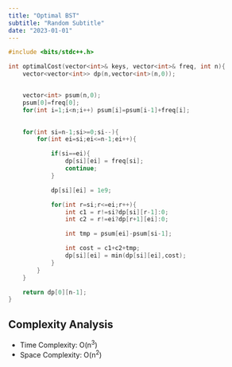 ```yaml
---
title: "Optimal BST"
subtitle: "Random Subtitle"
date: "2023-01-01"
---
```


```cpp
#include <bits/stdc++.h> 

int optimalCost(vector<int>& keys, vector<int>& freq, int n){
	vector<vector<int>> dp(n,vector<int>(n,0));


	vector<int> psum(n,0);
	psum[0]=freq[0];
	for(int i=1;i<n;i++) psum[i]=psum[i-1]+freq[i];
	

	for(int si=n-1;si>=0;si--){
		for(int ei=si;ei<=n-1;ei++){

			if(si==ei){
				dp[si][ei] = freq[si];
				continue;
			}

			dp[si][ei] = 1e9; 

			for(int r=si;r<=ei;r++){
				int c1 = r!=si?dp[si][r-1]:0;
				int c2 = r!=ei?dp[r+1][ei]:0;

				int tmp = psum[ei]-psum[si-1];

				int cost = c1+c2+tmp;
				dp[si][ei] = min(dp[si][ei],cost);
			}
		}
	}

	return dp[0][n-1];
}
```

## Complexity Analysis

- Time Complexity: O(n<sup>3</sup>)
- Space Complexity: O(n<sup>2</sup>)